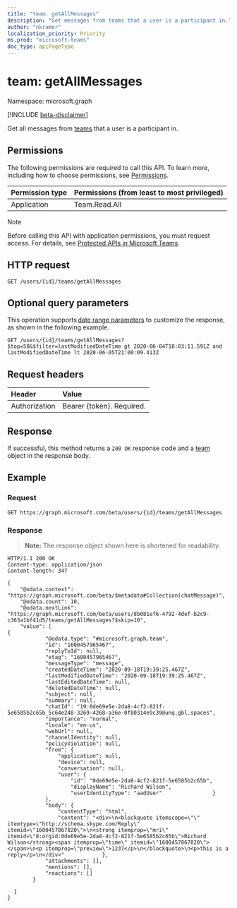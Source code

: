 ```yaml
---
title: "team: getAllMessages"
description: "Get messages from teams that a user is a participant in."
author: "nkramer"
localization_priority: Priority
ms.prod: "microsoft-teams"
doc_type: apiPageType
---
```


# team: getAllMessages

Namespace: microsoft.graph

[!INCLUDE [beta-disclaimer](../../includes/beta-disclaimer.md)]

Get all messages from [teams](../resources/team.md) that a user is a participant in.

## Permissions

The following permissions are required to call this API. To learn more, including how to choose permissions, see [Permissions](/graph/permissions-reference).

|Permission type      | Permissions (from least to most privileged)              |
|:--------------------|:---------------------------------------------------------|
|Application | Team.Read.All |

> [!NOTE]
> Before calling this API with application permissions, you must request access. For details, see [Protected APIs in Microsoft Teams](/graph/teams-protected-apis).

## HTTP request

<!-- { "blockType": "ignored" } -->
```http
GET /users/{id}/teams/getAllMessages
```

## Optional query parameters

This operation supports [date range parameters](/graph/query-parameters) to customize the response, as shown in the following example.

```http
GET /users/{id}/teams/getAllMessages?$top=50&$filter=lastModifiedDateTime gt 2020-06-04T18:03:11.591Z and lastModifiedDateTime lt 2020-06-05T21:00:09.413Z
```

## Request headers
| Header       | Value |
|:---------------|:--------|
| Authorization  | Bearer {token}. Required. |

## Response

If successful, this method returns a `200 OK` response code and a [team](../resources/team.md) object in the response body.

## Example

### Request

```msgraph-interactive
GET https://graph.microsoft.com/beta/users/{id}/teams/getAllMessages
```

### Response

>**Note:** The response object shown here is shortened for readability. 
<!-- {
  "blockType": "response",
  "truncated": true,
  "@odata.type": "microsoft.graph.team"
} -->
```http
HTTP/1.1 200 OK 
Content-type: application/json 
Content-length: 347 

{ 
    "@odata.context": "https://graph.microsoft.com/beta/$metadata#Collection(chatMessage)", 
    "@odata.count": 10, 
    "@odata.nextLink": "https://graph.microsoft.com/beta/users/8b081ef6-4792-4def-b2c9-c363a1bf41d5/teams/getAllMessages?$skip=10", 
    "value": [ 
{ 
            "@odata.type": "#microsoft.graph.team", 
            "id": "1600457965467", 
            "replyToId": null, 
            "etag": "1600457965467", 
            "messageType": "message", 
            "createdDateTime": "2020-09-18T19:39:25.467Z", 
            "lastModifiedDateTime": "2020-09-18T19:39:25.467Z", 
            "lastEditedDateTime": null, 
            "deletedDateTime": null, 
            "subject": null, 
            "summary": null, 
            "chatId": "19:0de69e5e-2da8-4cf2-821f-5e6585b2c65b_5c64e248-3269-4268-a36e-0f80314e9c39@unq.gbl.spaces", 
            "importance": "normal", 
            "locale": "en-us", 
            "webUrl": null, 
            "channelIdentity": null, 
            "policyViolation": null, 
            "from": { 
                "application": null, 
                "device": null, 
                "conversation": null, 
                "user": { 
                    "id": "0de69e5e-2da8-4cf2-821f-5e6585b2c65b", 
                    "displayName": "Richard Wilson", 
                    "userIdentityType": "aadUser"                } 
            }, 
            "body": { 
                "contentType": "html", 
                "content": "<div>\n<blockquote itemscope=\"\" itemtype=\"http://schema.skype.com/Reply\" itemid=\"1600457867820\">\n<strong itemprop=\"mri\" itemid=\"8:orgid:0de69e5e-2da8-4cf2-821f-5e6585b2c65b\">Richard Wilson</strong><span itemprop=\"time\" itemid=\"1600457867820\"></span>\n<p itemprop=\"preview\">1237</p>\n</blockquote>\n<p>this is a reply</p>\n</div>"            }, 
            "attachments": [], 
            "mentions": [], 
            "reactions": [] 
        } 
 
  ]
}
```
